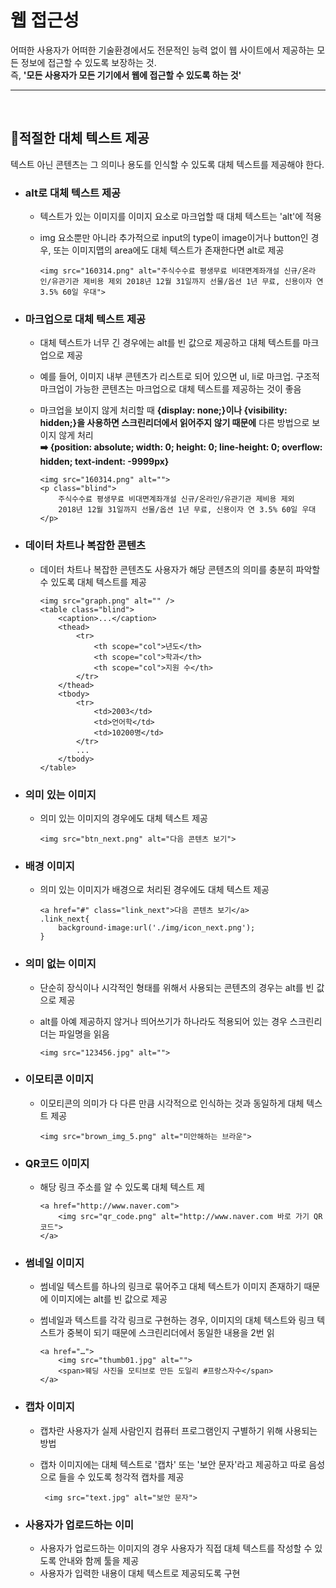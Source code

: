 # 웹 접근성
어떠한 사용자가 어떠한 기술환경에서도 전문적인 능력 없이 웹 사이트에서 제공하는 모든 정보에 접근할 수 있도록 보장하는 것.<br>
즉, **'모든 사용자가 모든 기기에서 웹에 접근할 수 있도록 하는 것'**

---

<br>

## 📍적절한 대체 텍스트 제공
텍스트 아닌 콘텐츠는 그 의미나 용도를 인식할 수 있도록 대체 텍스트를 제공해야 한다.

* ### alt로 대체 텍스트 제공
  - 텍스트가 있는 이미지를 이미지 요소로 마크업할 때 대체 텍스트는 'alt'에 적용
  - img 요소뿐만 아니라 추가적으로 input의 type이 image이거나 button인 경우, 또는 이미지맵의 area에도 대체 텍스트가 존재한다면 alt로 제공
    
        <img src="160314.png" alt="주식수수료 평생무료 비대면계좌개설 신규/온라인/유관기관 제비용 제외 2018년 12월 31일까지 선물/옵션 1년 무료, 신용이자 연 3.5% 60일 우대">
        
* ### 마크업으로 대체 텍스트 제공
  - 대체 텍스트가 너무 긴 경우에는 alt를 빈 값으로 제공하고 대체 텍스트를 마크업으로 제공
  - 예를 들어, 이미지 내부 콘텐츠가 리스트로 되어 있으면 ul, li로 마크업. 구조적 마크업이 가능한 콘텐츠는 마크업으로 대체 텍스트를 제공하는 것이 좋음
  - 마크업을 보이지 않게 처리할 때 **{display: none;}이나 {visibility: hidden;}을 사용하면 스크린리더에서 읽어주지 않기 때문에** 다른 방법으로 보이지 않게 처리<br>
**➡️ {position: absolute; width: 0; height: 0; line-height: 0; overflow: hidden; text-indent: -9999px}**
      
        <img src="160314.png" alt="">
        <p class="blind">
            주식수수료 평생무료 비대면계좌개설 신규/온라인/유관기관 제비용 제외  
            2018년 12월 31일까지 선물/옵션 1년 무료, 신용이자 연 3.5% 60일 우대
        </p> 
        
* ### 데이터 차트나 복잡한 콘텐츠
  - 데이터 차트나 복잡한 콘텐츠도 사용자가 해당 콘텐츠의 의미를 충분히 파악할 수 있도록 대체 텍스트를 제공

        <img src="graph.png" alt="" />
        <table class="blind">
            <caption>...</caption>
            <thead>
	            <tr>
	                <th scope="col">년도</th>
	                <th scope="col">학과</th>
	                <th scope="col">지원 수</th>
	            </tr>
            </thead>
            <tbody>
                <tr>
                    <td>2003</td>
                    <td>언어학</td>
                    <td>10200명</td>
                </tr>
                ...
            </tbody>
        </table>

* ### 의미 있는 이미지
  - 의미 있는 이미지의 경우에도 대체 텍스트 제공
        
        <img src="btn_next.png" alt="다음 콘텐츠 보기">
	
* ### 배경 이미지
  - 의미 있는 이미지가 배경으로 처리된 경우에도 대체 텍스트 제공
        
        <a href="#" class="link_next">다음 콘텐츠 보기</a>
        .link_next{
            background-image:url('./img/icon_next.png');
        }
	
* ### 의미 없는 이미지
  - 단순히 장식이나 시각적인 형태를 위해서 사용되는 콘텐츠의 경우는 alt를 빈 값으로 제공
  - alt를 아예 제공하지 않거나 띄어쓰기가 하나라도 적용되어 있는 경우 스크린리더는 파일명을 읽음

        <img src="123456.jpg" alt="">
	
* ### 이모티콘 이미지
  - 이모티콘의 의미가 다 다른 만큼 시각적으로 인식하는 것과 동일하게 대체 텍스트 제공

        <img src="brown_img_5.png" alt="미안해하는 브라운">
	
* ### QR코드 이미지
  - 해당 링크 주소를 알 수 있도록 대체 텍스트 제

        <a href="http://www.naver.com">
            <img src="qr_code.png" alt="http://www.naver.com 바로 가기 QR코드">
        </a>
	
* ### 썸네일 이미지
  - 썸네일 텍스트를 하나의 링크로 묶어주고 대체 텍스트가 이미지 존재하기 때문에 이미지에는 alt를 빈 값으로 제공
  - 썸네일과 텍스트를 각각 링크로 구현하는 경우, 이미지의 대체 텍스트와 링크 텍스트가 중복이 되기 때문에 스크린리더에서 동일한 내용을 2번 읽

        <a href="…">
            <img src="thumb01.jpg" alt="">
            <span>웨딩 사진을 모티브로 만든 도일리 #프랑스자수</span>
        </a> 
	
* ### 캡차 이미지
  - 캡차란 사용자가 실제 사람인지 컴퓨터 프로그램인지 구별하기 위해 사용되는 방법
  - 캡차 이미지에는 대체 텍스트로 '캡차' 또는 '보안 문자'라고 제공하고 따로 음성으로 들을 수 있도록 청각적 캡차를 제공

         <img src="text.jpg" alt="보안 문자">
	 
* ### 사용자가 업로드하는 이미
  - 사용자가 업로드하는 이미지의 경우 사용자가 직접 대체 텍스트를 작성할 수 있도록 안내와 함께 툴을 제공
  - 사용자가 입력한 내용이 대체 텍스트로 제공되도록 구현
